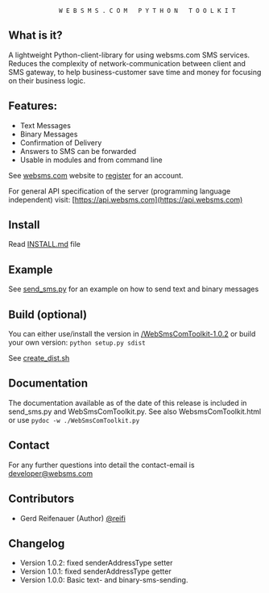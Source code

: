 
 
                  W E B S M S . C O M   P Y T H O N   T O O L K I T 


What is it?
-----------

  A lightweight Python-client-library for using websms.com SMS services.
  Reduces the complexity of network-communication between client and SMS gateway, 
  to help business-customer save time and money for focusing on their business logic.

Features:
---------

 * Text Messages
 * Binary Messages
 * Confirmation of Delivery
 * Answers to SMS can be forwarded
 * Usable in modules and from command line

See [websms.com](http://websms.com) website to [register](https://account.websms.com/#/) for an account.

For general API specification of the server (programming language independent) visit: [https://api.websms.com](https://api.websms.com)

Install
-------------
  Read [INSTALL.md](INSTALL.md) file

Example
-------
See [send_sms.py](send_sms.py) for an example on how to send text and binary messages

Build (optional)
-----
You can either use/install the version in [/WebSmsComToolkit-1.0.2](/WebSmsComToolkit-1.0.2) or 
build your own version: `python setup.py sdist`

See [create_dist.sh](create_dist.sh)

Documentation
-------------
  The documentation available as of the date of this release is included 
  in send_sms.py and WebSmsComToolkit.py.
  See also WebsmsComToolkit.html or use `pydoc -w ./WebSmsComToolkit.py`
  
Contact
-------
  For any further questions into detail the contact-email is developer@websms.com

Contributors
------------

* Gerd Reifenauer (Author) [@reifi](https://github.com/reifi)
   
Changelog
---------
* Version 1.0.2: fixed senderAddressType setter
* Version 1.0.1: fixed senderAddressType getter
* Version 1.0.0: Basic text- and binary-sms-sending.
